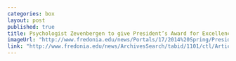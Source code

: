 ```yaml
---
categories: box
layout: post
published: true
title: Psychologist Zevenbergen to give President’s Award for Excellence presentation
imageUrl: "http://www.fredonia.edu/news/Portals/17/2014%20Spring/Presidents-awards-for-web.jpg"
link: "http://www.fredonia.edu/news/ArchivesSearch/tabid/1101/ctl/ArticleView/mid/1878/articleId/5187/Psychologist_Zevenbergen_to_give_Presidents_Award_for_Excellence_presentation.aspx"
---
```


